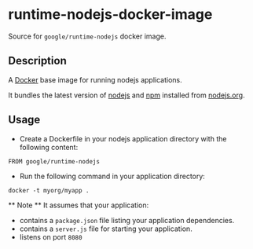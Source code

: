 runtime-nodejs-docker-image
===========================

Source for `google/runtime-nodejs` docker image.

## Description

A [Docker](https://docker.io) base image for running nodejs applications.

It bundles the latest version of [nodejs](https://nodejs.org) and [npm](https://npmjs.org) installed from [nodejs.org](http://nodejs.org/download/).

## Usage

- Create a Dockerfile in your nodejs application directory with the following content:
```
FROM google/runtime-nodejs
```
- Run the following command in your application directory:
```
docker -t myorg/myapp .
```

** Note **
It assumes that your application:
- contains a `package.json` file listing your application dependencies.
- contains a `server.js` file for starting your application.
- listens on port `8080`
